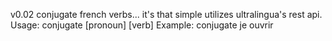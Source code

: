 v0.02
conjugate french verbs... it's that simple
utilizes ultralingua's rest api.
Usage: conjugate [pronoun] [verb]
Example: conjugate je ouvrir
